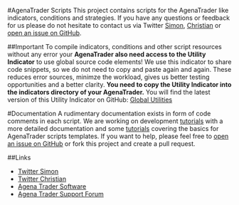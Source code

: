 #AgenaTrader Scripts 
This project contains scripts for the AgenaTrader like indicators, conditions and strategies. If you have any questions or feedback for us please do not hesitate to contact us via Twitter [Simon](https://twitter.com/SimonPucher), [Christian](https://twitter.com/ckovar82) or [open an issue on GitHub](https://github.com/simonpucher/AgenaTrader/issues).

##Important
To compile indicators, conditions and other script resources without any error your **AgenaTrader also need access to the Utility Indicator** to use global source code elements! We use this indicator to share code snippets, so we do not need to copy and paste again and again. These reduces error sources, minimze the workload, gives us better testing opportunities and a better clarity. **You need to copy the Utility Indicator into the indicators directory of your AgenaTrader.** You will find the latest version of this Utility Indicator on GitHub: [Global Utilities](https://github.com/simonpucher/AgenaTrader/blob/master/Utility/GlobalUtilities_Utility.cs)

#Documentation
A rudimentary documentation exists in form of code comments in each script.
We are working on development [tutorials](https://github.com/simonpucher/AgenaTrader/tree/master/Tutorial) with a more detailed documentation and some [tutorials](https://github.com/simonpucher/AgenaTrader/tree/master/Tutorial) covering the basics for AgenaTrader scripts templates. If you want to help, please feel free to [open an issue on GitHub](https://github.com/simonpucher/AgenaTrader/issues) or fork this project and create a pull request.

##Links
- [Twitter Simon](https://twitter.com/SimonPucher)
- [Twitter Christian](https://twitter.com/ckovar82)
- [Agena Trader Software](http://www.tradeescort.com)
- [Agena Trader Support Forum](http://www.tradeescort.com/phpbb_de/)
